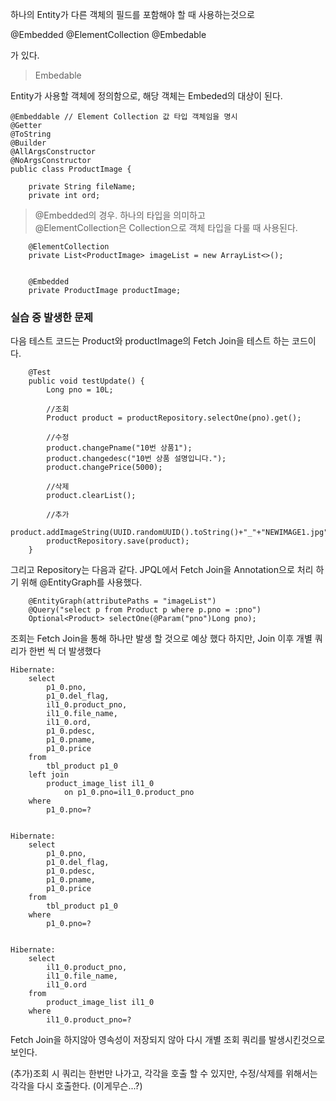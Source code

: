 
하나의 Entity가 다른 객체의 필드를 포함해야 할 때 사용하는것으로

@Embedded @ElementCollection @Embedable

가 있다.


> Embedable

Entity가 사용할 객체에 정의함으로, 해당 객체는 Embeded의 대상이 된다.

```
@Embeddable // Element Collection 값 타입 객체임을 명시
@Getter
@ToString
@Builder
@AllArgsConstructor
@NoArgsConstructor
public class ProductImage {

    private String fileName;
    private int ord;
```


> @Embedded의 경우. 하나의 타입을 의미하고 <br>
> @ElementCollection은 Collection으로 객체 타입을 다룰 때 사용된다.

```
    @ElementCollection
    private List<ProductImage> imageList = new ArrayList<>();


    @Embedded
    private ProductImage productImage;
```



### 실습 중 발생한 문제

다음 테스트 코드는 Product와 productImage의 Fetch Join을 테스트 하는 코드이다.
```
    @Test
    public void testUpdate() {
        Long pno = 10L;

        //조회
        Product product = productRepository.selectOne(pno).get();
        
        //수정
        product.changePname("10번 상품1");
        product.changedesc("10번 상품 설명입니다.");
        product.changePrice(5000);

        //삭제
        product.clearList();

        //추가
        product.addImageString(UUID.randomUUID().toString()+"_"+"NEWIMAGE1.jpg");
        productRepository.save(product);
    }

```

그리고 Repository는 다음과 같다. JPQL에서 Fetch Join을 Annotation으로 처리 하기 위해 @EntityGraph를 사용했다.

```
    @EntityGraph(attributePaths = "imageList")
    @Query("select p from Product p where p.pno = :pno")
    Optional<Product> selectOne(@Param("pno")Long pno);
```

조회는 Fetch Join을 통해 하나만 발생 할 것으로 예상 했다 하지만, Join 이후 개별 쿼리가 한번 씩 더 발생했다


```
Hibernate: 
    select
        p1_0.pno,
        p1_0.del_flag,
        il1_0.product_pno,
        il1_0.file_name,
        il1_0.ord,
        p1_0.pdesc,
        p1_0.pname,
        p1_0.price 
    from
        tbl_product p1_0 
    left join
        product_image_list il1_0 
            on p1_0.pno=il1_0.product_pno 
    where
        p1_0.pno=?


Hibernate: 
    select
        p1_0.pno,
        p1_0.del_flag,
        p1_0.pdesc,
        p1_0.pname,
        p1_0.price 
    from
        tbl_product p1_0 
    where
        p1_0.pno=?


Hibernate: 
    select
        il1_0.product_pno,
        il1_0.file_name,
        il1_0.ord 
    from
        product_image_list il1_0 
    where
        il1_0.product_pno=?
```

Fetch Join을 하지않아 영속성이 저장되지 않아 다시 개별 조회 쿼리를 발생시킨것으로 보인다.


(추가)조회 시 쿼리는 한번만 나가고, 각각을 호출 할 수 있지만, 수정/삭제를 위해서는각각을 다시 호출한다. (이게무슨...?)

